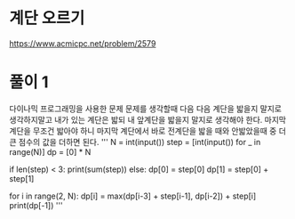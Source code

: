 # 계단 오르기
https://www.acmicpc.net/problem/2579
# 풀이 1
다이나믹 프로그래밍을 사용한 문제
문제를 생각할때 다음 다음 계단을 밟을지 말지로 생각하지말고
내가 있는 계단은 밟되 내 앞계단을 밟을지 말지로 생각해야 한다.
마지막 계단을 무조건 밟아야 하니 마지막 계단에서 바로 전계단을 밟을 때와 안밟았을때 중 더 큰 점수의 값을 더하면 된다.
'''
N = int(input())
step = [int(input()) for _ in range(N)]
dp = [0] * N

if len(step) < 3:
  print(sum(step))
else:
  dp[0] = step[0]
  dp[1] = step[0] + step[1]

  for i in range(2, N):
    dp[i] = max(dp[i-3] + step[i-1], dp[i-2]) + step[i]
  print(dp[-1])
'''